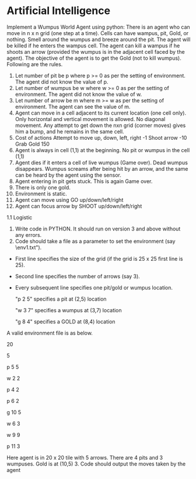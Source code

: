# Artificial Intelligence

Implement a Wumpus World Agent using python:
There is an agent who can move in n x n grid (one step at a time). Cells can have wampus, pit, Gold, or nothing. Smell around the wumpus and breeze around the pit. The agent will be killed if he enters the wampus cell. The agent can kill a wampus if he shoots an arrow (provided the wumpus is in the adjacent cell faced by the agent). The objective of the agent is to get the Gold (not to kill wumpus). Following are the rules.
1. Let number of pit be p where p >= 0 as per the setting of environment. The agent did not know the value of p.
2. Let number of wumpus be w where w >= 0 as per the setting of environment. The agent did not know the
value of w.
3. Let number of arrow be m where m >= w as per the setting of environment. The agent can see the value of m.
4. Agent can move in a cell adjacent to its current location (one cell only). Only horizontal and vertical movement
is allowed. No diagonal movement. Any attempt to get down the nxn grid (corner moves) gives him a bump, and he remains in the same cell.
5. Cost of actions
Attempt to move up, down, left, right -1
Shoot arrow -10
Grab Gold 150
6. Agent is always in cell (1,1) at the beginning. No pit or wumpus in the cell (1,1)
7. Agent dies if it enters a cell of live wumpus (Game over). Dead wumpus disappears. Wumpus screams after being hit by an arrow, and the same can be heard by the agent using the sensor.
8. Agent entering in pit gets stuck. This is again Game over.
9. There is only one gold.
10. Environment is static.
11. Agent can move using GO up/down/left/right
12. Agent can focus arrow by SHOOT up/down/left/right

1.1 Logistic
1. Write code in PYTHON. It should run on version 3 and above without any errors.
2. Code should take a file as a parameter to set the environment (say \env1.txt").
- First line specifies the size of the grid (if the grid is 25 x 25 first line is 25).
- Second line specifies the number of arrows (say 3).
- Every subsequent line specifies one pit/gold or wumpus location.

  "p 2 5" specifies a pit at (2,5) location

  "w 3 7" specifies a wumpus at (3,7) location

  "g 8 4" specifies a GOLD at (8,4) location

A valid environment file is as below.

20

5

p 5 5

w 2 2

p 4 2

p 6 2

g 10 5

w 6 3

w 9 9

p 11 3

Here agent is in 20 x 20 tile with 5 arrows. There are 4 pits and 3 wumpuses. Gold is at (10,5)
3. Code should output the moves taken by the agent
